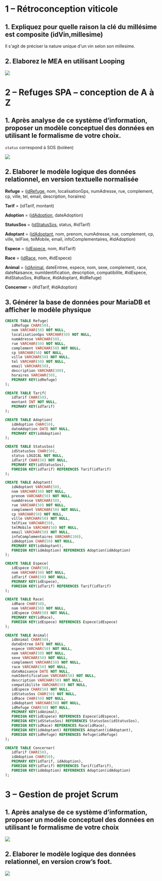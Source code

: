 # 1 – Rétroconception viticole

## 1. Expliquez pour quelle raison la clé du millésime est composite (idVin,millesime)

Il s'agit de préciser la nature unique d'un vin selon son millesime.

## 2. Elaborez le MEA en utilisant Looping
![](vin.png)

# 2 – Refuges SPA – conception de A à Z

## 1. Après analyse de ce système d’information, proposer un modèle conceptuel des données en utilisant le formalisme de votre choix.

`status` correspond à SOS (boléen)  

![](spa2.png)

## 2. Elaborer le modèle logique des données relationnel, en version textuelle normalisée

**Refuge** = (<ins>idRefuge</ins>, nom, localisationGps, numAdresse, rue, complement, cp, ville, tel, email, description, horaires)  

**Tarif** = (idTarif, montant)  

**Adoption** = (<ins>idAdoption</ins>, dateAdoption)  

**StatusSos** = (<ins>idStatusSos</ins>, status, #idTarif)  

**Adoptant** = (<ins>idAdoptant</ins>, nom, prenom, numAdresse, rue, complement, cp, ville, telFixe, telMobile, email, infoComplementaires, #idAdoption)  

**Espece** = (<ins>idEspece</ins>, nom, #idTarif)  

**Race** = (<ins>idRace</ins>, nom, #idEspece)  

**Animal** = (<ins>idAnimal</ins>, dateEntree, espece, nom, sexe, complement, race, dateNaisance, numIdentification, description, compatibilite, #idEspece, #idStatusSos, #idRace, #idAdoptant, #idRefuge)  

**Concerner** = (#idTarif, #idAdoption)


## 3. Générer la base de données pour MariaDB et afficher le modèle physique

```sql
CREATE TABLE Refuge(
   idRefuge CHAR(50),
   nom VARCHAR(50) NOT NULL,
   localisationGps VARCHAR(50) NOT NULL,
   numAdresse VARCHAR(50),
   rue VARCHAR(50) NOT NULL,
   complement VARCHAR(50) NOT NULL,
   cp VARCHAR(50) NOT NULL,
   ville VARCHAR(50) NOT NULL,
   tel VARCHAR(50) NOT NULL,
   email VARCHAR(50),
   description VARCHAR(300),
   horaires VARCHAR(50),
   PRIMARY KEY(idRefuge)
);

CREATE TABLE Tarif(
   idTarif CHAR(50),
   montant INT NOT NULL,
   PRIMARY KEY(idTarif)
);

CREATE TABLE Adoption(
   idAdoption CHAR(50),
   dateAdoption DATE NOT NULL,
   PRIMARY KEY(idAdoption)
);

CREATE TABLE StatusSos(
   idStatusSos CHAR(50),
   status LOGICAL NOT NULL,
   idTarif CHAR(50) NOT NULL,
   PRIMARY KEY(idStatusSos),
   FOREIGN KEY(idTarif) REFERENCES Tarif(idTarif)
);

CREATE TABLE Adoptant(
   idAdoptant VARCHAR(50),
   nom VARCHAR(50) NOT NULL,
   prenom VARCHAR(50) NOT NULL,
   numAdresse VARCHAR(50),
   rue VARCHAR(50) NOT NULL,
   complement VARCHAR(50) NOT NULL,
   cp VARCHAR(50) NOT NULL,
   ville VARCHAR(50) NOT NULL,
   telFixe VARCHAR(50),
   telMobile VARCHAR(50) NOT NULL,
   email VARCHAR(50) NOT NULL,
   infoComplementaires VARCHAR(100),
   idAdoption CHAR(50) NOT NULL,
   PRIMARY KEY(idAdoptant),
   FOREIGN KEY(idAdoption) REFERENCES Adoption(idAdoption)
);

CREATE TABLE Espece(
   idEspece CHAR(50),
   nom VARCHAR(50) NOT NULL,
   idTarif CHAR(50) NOT NULL,
   PRIMARY KEY(idEspece),
   FOREIGN KEY(idTarif) REFERENCES Tarif(idTarif)
);

CREATE TABLE Race(
   idRace CHAR(50),
   nom VARCHAR(50) NOT NULL,
   idEspece CHAR(50) NOT NULL,
   PRIMARY KEY(idRace),
   FOREIGN KEY(idEspece) REFERENCES Espece(idEspece)
);

CREATE TABLE Animal(
   idAnimal CHAR(50),
   dateEntree DATE NOT NULL,
   espece VARCHAR(50) NOT NULL,
   nom VARCHAR(50) NOT NULL,
   sexe VARCHAR(50) NOT NULL,
   complement VARCHAR(50) NOT NULL,
   race VARCHAR(50) NOT NULL,
   dateNaisance DATE NOT NULL,
   numIdentification VARCHAR(50) NOT NULL,
   description VARCHAR(50) NOT NULL,
   compatibilite VARCHAR(50) NOT NULL,
   idEspece CHAR(50) NOT NULL,
   idStatusSos CHAR(50) NOT NULL,
   idRace CHAR(50) NOT NULL,
   idAdoptant VARCHAR(50) NOT NULL,
   idRefuge CHAR(50) NOT NULL,
   PRIMARY KEY(idAnimal),
   FOREIGN KEY(idEspece) REFERENCES Espece(idEspece),
   FOREIGN KEY(idStatusSos) REFERENCES StatusSos(idStatusSos),
   FOREIGN KEY(idRace) REFERENCES Race(idRace),
   FOREIGN KEY(idAdoptant) REFERENCES Adoptant(idAdoptant),
   FOREIGN KEY(idRefuge) REFERENCES Refuge(idRefuge)
);

CREATE TABLE Concerner(
   idTarif CHAR(50),
   idAdoption CHAR(50),
   PRIMARY KEY(idTarif, idAdoption),
   FOREIGN KEY(idTarif) REFERENCES Tarif(idTarif),
   FOREIGN KEY(idAdoption) REFERENCES Adoption(idAdoption)
);


```

# 3 – Gestion de projet Scrum

## 1. Après analyse de ce système d’information, proposer un modèle conceptuel des données en utilisant le formalisme de votre choix

![](scrum.png)

## 2. Elaborer le modèle logique des données relationnel, en version crow’s foot.
![](crowsfoot.png)
